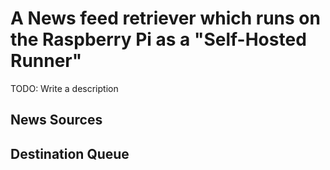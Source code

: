 # A News feed retriever which runs on the Raspberry Pi as a "Self-Hosted Runner"

TODO: Write a description

## News Sources

## Destination Queue
